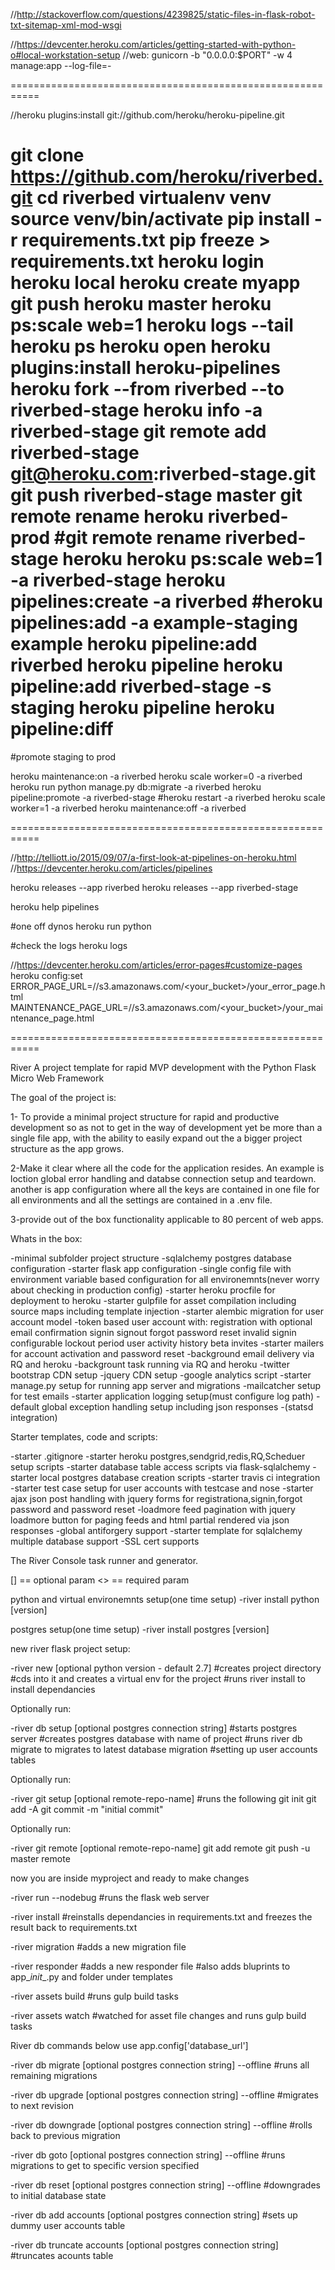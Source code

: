 


//http://stackoverflow.com/questions/4239825/static-files-in-flask-robot-txt-sitemap-xml-mod-wsgi

//https://devcenter.heroku.com/articles/getting-started-with-python-o#local-workstation-setup
//web: gunicorn -b "0.0.0.0:$PORT" -w 4 manage:app --log-file=-


===========================================================

//heroku plugins:install git://github.com/heroku/heroku-pipeline.git


git clone https://github.com/heroku/riverbed.git
cd riverbed
virtualenv venv
source venv/bin/activate
pip install -r requirements.txt
pip freeze > requirements.txt
heroku login
heroku local
heroku create myapp
git push heroku master
heroku ps:scale web=1
heroku logs --tail
heroku ps
heroku open
heroku plugins:install heroku-pipelines
heroku fork --from riverbed --to riverbed-stage
heroku info -a riverbed-stage
git remote add riverbed-stage git@heroku.com:riverbed-stage.git
git push riverbed-stage master
git remote rename heroku riverbed-prod
#git remote rename riverbed-stage heroku
heroku ps:scale web=1 -a riverbed-stage
heroku pipelines:create -a riverbed
#heroku pipelines:add -a example-staging example
heroku pipeline:add riverbed
heroku pipeline
heroku pipeline:add riverbed-stage -s staging
heroku pipeline
heroku pipeline:diff
==========================================================

#promote staging to prod

heroku maintenance:on -a riverbed
heroku scale worker=0 -a riverbed
heroku run python manage.py db:migrate -a riverbed
heroku pipeline:promote -a riverbed-stage
#heroku restart -a riverbed
heroku scale worker=1 -a riverbed
heroku maintenance:off -a riverbed

===========================================================

//http://telliott.io/2015/09/07/a-first-look-at-pipelines-on-heroku.html
//https://devcenter.heroku.com/articles/pipelines



heroku releases --app riverbed
heroku releases --app riverbed-stage


heroku help pipelines

#one off dynos
heroku run python

#check the logs
heroku logs

//https://devcenter.heroku.com/articles/error-pages#customize-pages
heroku config:set \
  ERROR_PAGE_URL=//s3.amazonaws.com/<your_bucket>/your_error_page.html \
  MAINTENANCE_PAGE_URL=//s3.amazonaws.com/<your_bucket>/your_maintenance_page.html

===========================================================




River
A project template for rapid MVP development with the Python Flask Micro
Web Framework


The goal of the project is:

1- To provide a minimal project structure for rapid and productive development
so as not to get in the way of development yet be more than a single file app,
with the ability to easily expand out the a bigger project structure as the app grows.

2-Make it clear where all the code for the application resides.
An example is loction global error handling and databse connection setup and teardown.
another is app configuration where all the keys are contained in one file
for all environments and all the settings are contained in a .env file.

3-provide out of the box functionality applicable to 80 percent of web apps.



Whats in the box:

-minimal subfolder project structure
-sqlalchemy postgres database configuration
-starter flask app configuration
-single config file with environment variable
based configuration for all environemnts(never worry
about checking in production config)
-starter heroku procfile for deployment to heroku
-starter gulpfile for asset compilation including source maps
including template injection
-starter alembic migration for user account model
-token based user account with:
registration with optional email confirmation
signin
signout
forgot password reset
invalid signin configurable lockout period
user activity history
beta invites
-starter mailers for account activation and password reset
-background email delivery via RQ and heroku
-backgrount task running via RQ and heroku
-twitter bootstrap CDN setup
-jquery CDN setup
-google analytics script
-starter manage.py setup for running app server and migrations
-mailcatcher setup for test emails
-starter application logging setup(must configure log path)
-default global exception handling setup including json responses
-(statsd integration)



Starter templates, code and scripts:

-starter .gitignore
-starter heroku postgres,sendgrid,redis,RQ,Scheduer setup scripts
-starter database table access scripts via flask-sqlalchemy
-starter local postgres database creation scripts
-starter travis ci integration
-starter test case setup for user accounts with testcase and nose
-starter ajax json post handling with
jquery forms for registrationa,signin,forgot password and password
reset
-loadmore feed pagination with jquery loadmore button for
paging feeds and html partial rendered via json responses
-global antiforgery support
-starter template for sqlalchemy multiple database support
-SSL cert supports


The River Console task runner and generator.

[] == optional param
<> == required param

python and virtual environemnts setup(one time setup)
-river install python [version]

postgres setup(one time setup)
-river install postgres [version]


new river flask project setup:

-river new <myproject> [optional python version - default 2.7]
#creates project directory
#cds into it and creates a virtual env for the project
#runs river install to install dependancies

Optionally run:

-river db setup [optional postgres connection string]
#starts postgres server
#creates postgres database with name of project
#runs river db migrate to migrates to latest database migration
#setting up user accounts tables

Optionally run:

-river git setup [optional remote-repo-name]
#runs the following
git init
git add -A
git commit -m "initial commit"

Optionally run:

-river git remote [optional remote-repo-name]
git add remote <remote-repo-name>
git push -u master remote

now you are inside myproject and ready to make changes


-river run --nodebug
#runs the flask web server

-river install
#reinstalls dependancies in requirements.txt and freezes the result
back to requirements.txt

-river migration <migation file name>
#adds a new migration file

-river responder <responder name>
#adds a new responder file
#also adds bluprints to app\__init__.py and folder under templates


-river assets build
#runs gulp build tasks

-river assets watch
#watched for asset file changes and runs gulp build tasks


River db commands below use app.config['database_url']

-river db migrate [optional postgres connection string] --offline
#runs all remaining migrations

-river db upgrade [optional postgres connection string] --offline
#migrates to next revision

-river db downgrade [optional postgres connection string] --offline
#rolls back to previous migration

-river db goto <revision-hash> [optional postgres connection string] --offline
#runs migrations to get to specific version specified

-river db reset [optional postgres connection string] --offline
#downgrades to initial database state

-river db add accounts [optional postgres connection string]
#sets up dummy user accounts table

-river db truncate accounts [optional postgres connection string]
#truncates acounts table









